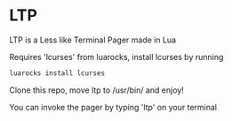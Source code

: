 # LTP
LTP is a Less like Terminal Pager made in Lua

Requires 'lcurses' from luarocks, install lcurses by running

```bash
luarocks install lcurses
```

Clone this repo, move ltp to /usr/bin/ and enjoy!

You can invoke the pager by typing 'ltp' on your terminal